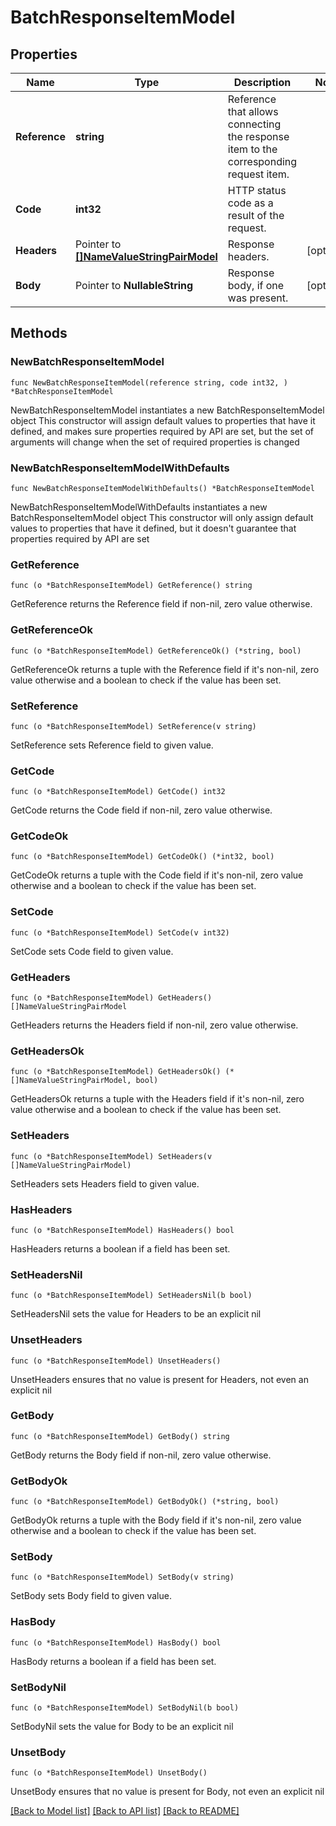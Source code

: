 # BatchResponseItemModel

## Properties

Name | Type | Description | Notes
------------ | ------------- | ------------- | -------------
**Reference** | **string** | Reference that allows connecting the response item to the corresponding request item. | 
**Code** | **int32** | HTTP status code as a result of the request. | 
**Headers** | Pointer to [**[]NameValueStringPairModel**](NameValueStringPairModel.md) | Response headers. | [optional] 
**Body** | Pointer to **NullableString** | Response body, if one was present. | [optional] 

## Methods

### NewBatchResponseItemModel

`func NewBatchResponseItemModel(reference string, code int32, ) *BatchResponseItemModel`

NewBatchResponseItemModel instantiates a new BatchResponseItemModel object
This constructor will assign default values to properties that have it defined,
and makes sure properties required by API are set, but the set of arguments
will change when the set of required properties is changed

### NewBatchResponseItemModelWithDefaults

`func NewBatchResponseItemModelWithDefaults() *BatchResponseItemModel`

NewBatchResponseItemModelWithDefaults instantiates a new BatchResponseItemModel object
This constructor will only assign default values to properties that have it defined,
but it doesn't guarantee that properties required by API are set

### GetReference

`func (o *BatchResponseItemModel) GetReference() string`

GetReference returns the Reference field if non-nil, zero value otherwise.

### GetReferenceOk

`func (o *BatchResponseItemModel) GetReferenceOk() (*string, bool)`

GetReferenceOk returns a tuple with the Reference field if it's non-nil, zero value otherwise
and a boolean to check if the value has been set.

### SetReference

`func (o *BatchResponseItemModel) SetReference(v string)`

SetReference sets Reference field to given value.


### GetCode

`func (o *BatchResponseItemModel) GetCode() int32`

GetCode returns the Code field if non-nil, zero value otherwise.

### GetCodeOk

`func (o *BatchResponseItemModel) GetCodeOk() (*int32, bool)`

GetCodeOk returns a tuple with the Code field if it's non-nil, zero value otherwise
and a boolean to check if the value has been set.

### SetCode

`func (o *BatchResponseItemModel) SetCode(v int32)`

SetCode sets Code field to given value.


### GetHeaders

`func (o *BatchResponseItemModel) GetHeaders() []NameValueStringPairModel`

GetHeaders returns the Headers field if non-nil, zero value otherwise.

### GetHeadersOk

`func (o *BatchResponseItemModel) GetHeadersOk() (*[]NameValueStringPairModel, bool)`

GetHeadersOk returns a tuple with the Headers field if it's non-nil, zero value otherwise
and a boolean to check if the value has been set.

### SetHeaders

`func (o *BatchResponseItemModel) SetHeaders(v []NameValueStringPairModel)`

SetHeaders sets Headers field to given value.

### HasHeaders

`func (o *BatchResponseItemModel) HasHeaders() bool`

HasHeaders returns a boolean if a field has been set.

### SetHeadersNil

`func (o *BatchResponseItemModel) SetHeadersNil(b bool)`

 SetHeadersNil sets the value for Headers to be an explicit nil

### UnsetHeaders
`func (o *BatchResponseItemModel) UnsetHeaders()`

UnsetHeaders ensures that no value is present for Headers, not even an explicit nil
### GetBody

`func (o *BatchResponseItemModel) GetBody() string`

GetBody returns the Body field if non-nil, zero value otherwise.

### GetBodyOk

`func (o *BatchResponseItemModel) GetBodyOk() (*string, bool)`

GetBodyOk returns a tuple with the Body field if it's non-nil, zero value otherwise
and a boolean to check if the value has been set.

### SetBody

`func (o *BatchResponseItemModel) SetBody(v string)`

SetBody sets Body field to given value.

### HasBody

`func (o *BatchResponseItemModel) HasBody() bool`

HasBody returns a boolean if a field has been set.

### SetBodyNil

`func (o *BatchResponseItemModel) SetBodyNil(b bool)`

 SetBodyNil sets the value for Body to be an explicit nil

### UnsetBody
`func (o *BatchResponseItemModel) UnsetBody()`

UnsetBody ensures that no value is present for Body, not even an explicit nil

[[Back to Model list]](../README.md#documentation-for-models) [[Back to API list]](../README.md#documentation-for-api-endpoints) [[Back to README]](../README.md)



